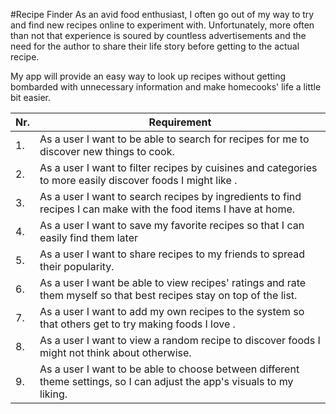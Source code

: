 #Recipe Finder
As an avid food enthusiast, I often go out of my way to try and find new recipes online to experiment with. 
Unfortunately, more often than not that experience is soured by countless advertisements and the need for the author to share their life story before getting to the actual recipe. 

My app will provide an easy way to look up recipes without getting bombarded with unnecessary information and make homecooks' life a little bit easier.


| Nr. | Requirement |
|-----|-------------|
| 1.  | As a user I want to be able to search for recipes for me to discover new things to cook.  |
| 2.  | As a user I want to filter recipes by cuisines and categories to more easily discover foods I might like . |
| 3.  | As a user I want to search recipes by ingredients to find recipes I can make with the food items I have at home. |
| 4.  | As a user I want to save my favorite recipes so that I can easily find them later |
| 5.  | As a user I want to share recipes to my friends to spread their popularity. |
| 6.  | As a user I want be able to view recipes' ratings and rate them myself so that best recipes stay on top of the list. |
| 7.  | As a user I want to add my own recipes to the system so that others get to try making foods I love . |
| 8. | As a user I want to view a random recipe to discover foods I might not think about otherwise. |
| 9. | As a user I want to be able to choose between different theme settings, so I can adjust the app's visuals to my liking. |
